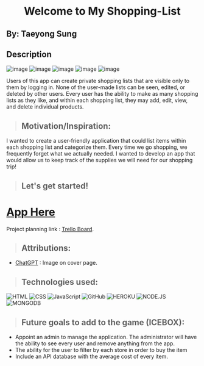 # <center> **Welcome to My Shopping-List** </center>

## By: Taeyong Sung

## Description
![image](https://github.com/user-attachments/assets/6f3b4dab-6cd9-4072-b442-50ae21636a3f)
![image](https://github.com/user-attachments/assets/a42d2f37-58d3-4f4e-ac79-32a00ec7f675)
![image](https://github.com/user-attachments/assets/e9911ae0-8927-4bff-8278-85713245a4d6)
![image](https://github.com/user-attachments/assets/b38c934d-2400-4b55-9124-74e99a566050)
![image](https://github.com/user-attachments/assets/a09dd7ed-e1c2-472e-8594-67f1f803d552)

Users of this app can create private shopping lists that are visible only to them by logging in. None of the user-made lists can be seen, edited, or deleted by other users. Every user has the ability to make as many shopping lists as they like, and within each shopping list, they may add, edit, view, and delete individual products.

> ## Motivation/Inspiration:
I wanted to create a user-friendly application that could list items within each shopping list and categorize them. Every time we go shopping, we frequently forget what we actually needed. I wanted to develop an app that would allow us to keep track of the supplies we will need for our shopping trip!

> ## Let's get started!


# **[App Here](https://syopinglist-56262e06c255.herokuapp.com/)** 



Project planning link : [Trello Board](https://trello.com/b/IHPtyUYa/taes-trello-board).

> ## Attributions:
* [ChatGPT](https://chatgpt.com/) : Image on cover page.

> ## Technologies used: 

![HTML](https://img.shields.io/badge/HTML-239120?style=for-the-badge&logo=html5&logoColor=white) ![CSS](https://img.shields.io/badge/CSS-239120?&style=for-the-badge&logo=css3&logoColor=white) ![JavaScript](https://img.shields.io/badge/JavaScript-F7DF1E?style=for-the-badge&logo=javascript&logoColor=black) ![GitHub](https://img.shields.io/badge/GitHub-100000?style=for-the-badge&logo=github&logoColor=white)
![HEROKU](https://img.shields.io/badge/Heroku-430098?style=for-the-badge&logo=heroku&logoColor=white)
![NODE.JS](https://img.shields.io/badge/Node.js-43853D?style=for-the-badge&logo=node.js&logoColor=white)
![MONGODB](https://img.shields.io/badge/MongoDB-4EA94B?style=for-the-badge&logo=mongodb&logoColor=white)

> ## Future goals to add to the game (ICEBOX):
* Appoint an admin to manage the application. The administrator will have the ability to see every user and remove anything from the app.
* The ability for the user to filter by each store in order to buy the item
* Include an API database with the average cost of every item.




